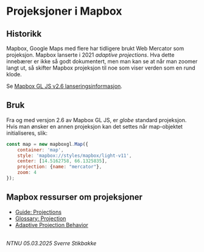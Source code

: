 # Projeksjoner i Mapbox

## Historikk

Mapbox, Google Maps med flere har tidligere brukt Web Mercator som projeksjon. Mapbox lanserte i 2021 _adaptive projections_. Hva dette innebærer er ikke så godt dokumentert, men man kan se at når man zoomer langt ut, så skifter Mapbox projeksjon til noe som viser verden som en rund klode.

Se [Mapbox GL JS v2.6 lanseringsinformasjon](https://www.mapbox.com/blog/mapbox-gl-js-v2-6).

## Bruk

Fra og med versjon 2.6 av Mapbox GL JS, er _globe_ standard projeksjon. Hvis man ønsker en annen projeksjon kan det settes når map-objektet initialiseres, slik:

```javascript
const map = new mapboxgl.Map({
    container: 'map',
    style: 'mapbox://styles/mapbox/light-v11',
    center: [14.5162758, 66.1325835],
    projection: {name: "mercator"},
    zoom: 4
});
```
## Mapbox ressurser om projeksjoner

- [Guide: Projections](https://docs.mapbox.com/mapbox-gl-js/guides/projections/)
- [Glossary: Projection](https://docs.mapbox.com/help/glossary/projection/)
- [Adaptive Projection Behavior](https://docs.mapbox.com/mapbox-gl-js/guides/projections/#adaptive-projection-behavior)

\
*NTNU 05.03.2025 Sverre Stikbakke*
